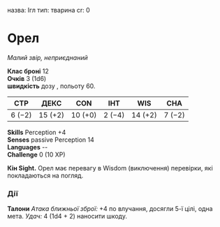 назва: Ігл тип: тварина cr: 0

# Орел
_Малий звір, неприєднаний_

**Клас броні** 12    
**Очків** 3 (1d6)    
**швидкість** дозу </strong>, польоту 60.

| СТР    | ДЕКС    | CON     | ІНТ    | WIS     | CHA    |
| ------ | ------- | ------- | ------ | ------- | ------ |
| 6 (−2) | 15 (+2) | 10 (+0) | 2 (−4) | 14 (+2) | 7 (−2) |

**Skills** Perception +4    
**Senses** passive Perception 14    
**Languages** --    
**Challenge** 0 (10 XP)

**Кін Sight.** Орел має перевагу в Wisdom (виключення) перевірки, які покладаються на погляд.

### Дії
**Талони** _Атака ближньої зброї:_ +4 по влучання, досягли 5-ї цілі, одна мета. _Удач:_ 4 (1d4 + 2) наносити шкоду. 